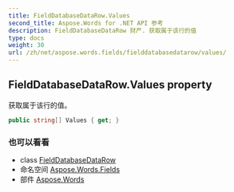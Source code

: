 ```yaml
---
title: FieldDatabaseDataRow.Values
second_title: Aspose.Words for .NET API 参考
description: FieldDatabaseDataRow 财产. 获取属于该行的值
type: docs
weight: 30
url: /zh/net/aspose.words.fields/fielddatabasedatarow/values/
---
```

## FieldDatabaseDataRow.Values property

获取属于该行的值。

```csharp
public string[] Values { get; }
```

### 也可以看看

* class [FieldDatabaseDataRow](../)
* 命名空间 [Aspose.Words.Fields](../../fielddatabasedatarow/)
* 部件 [Aspose.Words](../../../)


